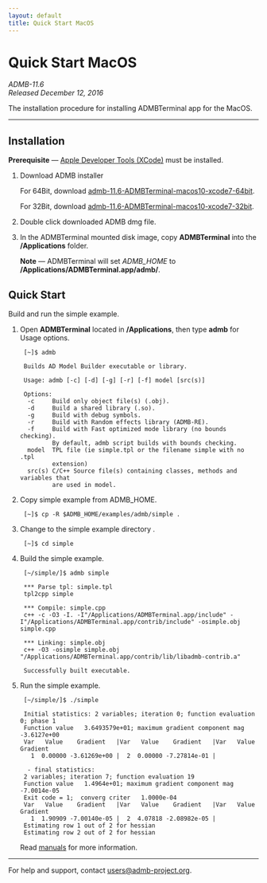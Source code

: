 ```yaml
---
layout: default
title: Quick Start MacOS
---
```


Quick Start MacOS
=================

*ADMB-11.6*  
*Released December 12, 2016*  

The installation procedure for installing ADMBTerminal app for the MacOS.

---

Installation
------------

**Prerequisite** &mdash; [Apple Developer Tools (XCode)](https://developer.apple.com/xcode/) must be installed.

1. Download ADMB installer

   For 64Bit, download [admb-11.6-ADMBTerminal-macos10-xcode7-64bit](https://github.com/admb-project/admb/releases/download/admb-11.6/admb-11.6-ADMBTerminal-macos10-xcode7-64bit.dmg).


   For 32Bit, download [admb-11.6-ADMBTerminal-macos10-xcode7-32bit](https://github.com/admb-project/admb/releases/download/admb-11.6/admb-11.6-ADMBTerminal-macos10-xcode7-32bit.dmg).  

2. Double click downloaded ADMB dmg file. 

3. In the ADMBTerminal mounted disk image, copy **ADMBTerminal**
   into the **/Applications** folder.
  
   **Note** &mdash; ADMBTerminal will set *ADMB_HOME* to **/Applications/ADMBTerminal.app/admb/**.

Quick Start
-----------

Build and run the simple example.

1. Open **ADMBTerminal** located in **/Applications**,
   then type **admb** for Usage options.

        [~]$ admb

        Builds AD Model Builder executable or library.

        Usage: admb [-c] [-d] [-g] [-r] [-f] model [src(s)]

        Options:
         -c     Build only object file(s) (.obj).
         -d     Build a shared library (.so).
         -g     Build with debug symbols.
         -r     Build with Random effects library (ADMB-RE).
         -f     Build with Fast optimized mode library (no bounds checking).
                By default, admb script builds with bounds checking.
         model  TPL file (ie simple.tpl or the filename simple with no .tpl
                extension)
         src(s) C/C++ Source file(s) containing classes, methods and variables that
                are used in model.

2. Copy simple example from ADMB_HOME.

        [~]$ cp -R $ADMB_HOME/examples/admb/simple .

3. Change to the simple example directory .

        [~]$ cd simple

4. Build the simple example.

        [~/simple/]$ admb simple

        *** Parse tpl: simple.tpl
        tpl2cpp simple

        *** Compile: simple.cpp
        c++ -c -O3 -I. -I"/Applications/ADMBTerminal.app/include" -I"/Applications/ADMBTerminal.app/contrib/include" -osimple.obj simple.cpp

        *** Linking: simple.obj 
        c++ -O3 -osimple simple.obj "/Applications/ADMBTerminal.app/contrib/lib/libadmb-contrib.a"

        Successfully built executable.

5. Run the simple example.

        [~/simple/]$ ./simple 

        Initial statistics: 2 variables; iteration 0; function evaluation 0; phase 1
        Function value   3.6493579e+01; maximum gradient component mag  -3.6127e+00
        Var   Value    Gradient   |Var   Value    Gradient   |Var   Value    Gradient   
          1  0.00000 -3.61269e+00 |  2  0.00000 -7.27814e-01 |

         - final statistics:
        2 variables; iteration 7; function evaluation 19
        Function value   1.4964e+01; maximum gradient component mag  -7.0014e-05
        Exit code = 1;  converg criter   1.0000e-04
        Var   Value    Gradient   |Var   Value    Gradient   |Var   Value    Gradient   
          1  1.90909 -7.00140e-05 |  2  4.07818 -2.08982e-05 |
        Estimating row 1 out of 2 for hessian
        Estimating row 2 out of 2 for hessian

    Read [manuals](https://github.com/admb-project/admb/releases/tag/admb-11.6/) for more information.

---
For help and support, contact <users@admb-project.org>.
